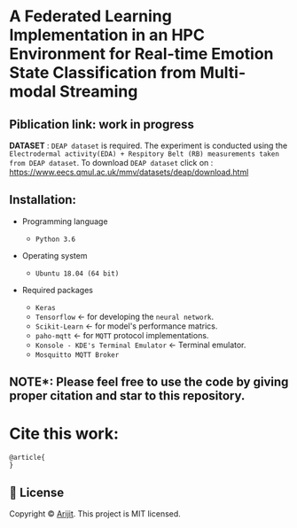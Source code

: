 # A Federated Learning Implementation in an HPC Environment for Real-time Emotion State Classification from Multi-modal Streaming

## Piblication link: work in progress


**DATASET** : `DEAP dataset` is required. The experiment is conducted using the `Electrodermal activity(EDA) + Respitory Belt (RB) measurements taken from DEAP dataset`. To download `DEAP dataset` click on : https://www.eecs.qmul.ac.uk/mmv/datasets/deap/download.html


## Installation: 
- Programming language
  - `Python 3.6`

- Operating system
  - `Ubuntu 18.04 (64 bit)` 

- Required packages
  - `Keras` 
  - `Tensorflow` &#8592; for developing the `neural network`.
  - `Scikit-Learn` &#8592; for model's performance matrics. 
  - `paho-mqtt` &#8592; for `MQTT` protocol implementations. 
  - `Konsole - KDE's Terminal Emulator` &#8592; Terminal emulator.
  -  `Mosquitto MQTT Broker`
  



## NOTE*: Please feel free to use the code by giving proper citation and star to this repository.

# Cite this work: 
    @article{
    }


## 📝 License

Copyright © [Arijit](https://github.com/officialarijit).
This project is MIT licensed.
